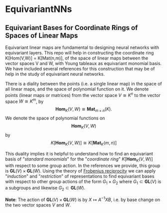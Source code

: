 # EquivariantNNs

## Equivariant Bases for Coordinate Rings of Spaces of Linear Maps
Equivariant linear maps are fundamental to designing neural networks with equivariant layers. 
This repo will help in constructing the coordinate ring K[Hom(V,W)] = K[Mat(n,m)], of the space 
of linear maps between the vector spaces V and W, with Young tableaux as equivariant monomial 
basis. We have included several references for this construction that may be of help in the 
study of equivariant neural networks. 

There is a diality between the points (i.e. a single linear map) in the space of all linear maps, 
and the space of polynomial function on it. We denote points (linear maps or matrices) from the 
vector space $V \cong K^n$ to the vector space $W \cong K^m$, by 
$$\mathbf{Hom}_K(V,W) \cong \mathbf{Mat}_{m \times n}(K).$$ 
We denote the space of polynomial
functions on 
$$\mathbf{Hom}_K(V,W)$$ 
by 
$$K[\mathbf{Hom}_K(V,W)] \cong K[\mathbf{Mat}_K(m,n)]$$

This duality implies it is helpful to understand how to find an equivariant basis of 
"*standard monomials*" for the "*coordinate ring*" $K[\mathbf{Hom}_K(V,W)]$ with respect to some
group action. In the references we provide, this group is $\mathbf{GL}(V) \times \mathbf{GL}(W)$. 
Using the theory of [Frobenius reciprocity](https://en.wikipedia.org/wiki/Frobenius_reciprocity) we can apply "*induction*" and "*restriction*" of 
representations to find equivariant bases with respect to other group actions of the form
$G_1 \times G_2$ where $G_1 \subset \mathbf{GL}(V)$ is a subgroups and likewise $G_2 \subset \mathbf{GL}(W)$.

**Note**: The action of $\mathbf{GL}(V) \times \mathbf{GL}(W)$ is by $X \mapsto A^{-1}XB$, i.e. by 
base change on the two vector spaces $V$ and $W$. 


